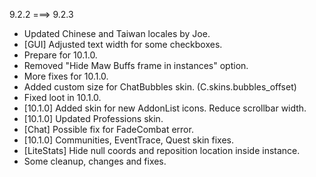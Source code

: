 9.2.2 ===> 9.2.3

* Updated Chinese and Taiwan locales by Joe.
* [GUI] Adjusted text width for some checkboxes.
* Prepare for 10.1.0.
* Removed "Hide Maw Buffs frame in instances" option.
* More fixes for 10.1.0.
* Added custom size for ChatBubbles skin. (C.skins.bubbles_offset)
* Fixed loot in 10.1.0.
* [10.1.0] Added skin for new AddonList icons. Reduce scrollbar width.
* [10.1.0] Updated Professions skin.
* [Chat] Possible fix for FadeCombat error.
* [10.1.0] Communities, EventTrace, Quest skin fixes.
* [LiteStats] Hide null coords and reposition location inside instance.
* Some cleanup, changes and fixes.
